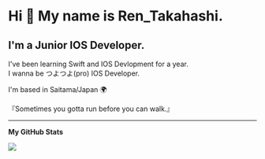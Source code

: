 Hi 👋 My name is Ren_Takahashi.
===============================

I'm a Junior IOS Developer.
---------------------

I've been learning Swift and IOS Devlopment for a year.  
I wanna be つよつよ(pro) IOS Developer.

I'm based in Saitama/Japan 🌍

『Sometimes you gotta run before you can walk.』

---------------------

<b>My GitHub Stats</b>
<!-- 
<a href="http://www.github.com/reeen-git"><img src="https://github-readme-stats.vercel.app/api?username=reeen-git&show_icons=true&hide=contribs&count_private=true&title_color=facc15&text_color=ffffff&icon_color=10b981&bg_color=0f172a&hide_border=true&show_icons=true" alt="reeen-git's GitHub stats" /></a>
 -->
<a href="http://www.github.com/reeen-git"><img src="https://github-readme-streak-stats.herokuapp.com/?user=reeen-git&stroke=ffffff&background=0f172a&ring=facc15&fire=facc15&currStreakNum=ffffff&currStreakLabel=facc15&sideNums=ffffff&sideLabels=ffffff&dates=ffffff&hide_border=true" /></a>

